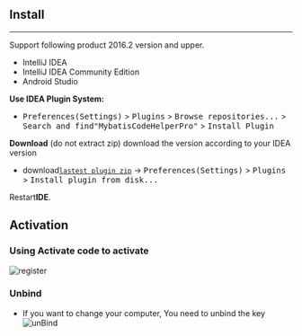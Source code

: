 
## Install
----

Support following product 2016.2 version and upper.

- IntelliJ IDEA
- IntelliJ IDEA Community Edition
- Android Studio

**Use IDEA Plugin System:**
- <kbd>Preferences(Settings)</kbd> > <kbd>Plugins</kbd> > <kbd>Browse repositories...</kbd> > <kbd>Search and find"MybatisCodeHelperPro"</kbd> > <kbd>Install Plugin</kbd>

**Download** (do not extract zip) download the version according to your IDEA version
- download[`lastest plugin zip`](https://plugins.jetbrains.com/plugin/9837-mybatiscodehelperpro) -> <kbd>Preferences(Settings)</kbd> > <kbd>Plugins</kbd> > <kbd>Install plugin from disk...</kbd>


Restart**IDE**.


## Activation

### Using Activate code to activate
![register](https://raw.githubusercontent.com/gejun123456/MyBatisCodeHelper-Pro/master/screenshots/register_new.gif)

### Unbind

- If you want to change your computer, You need to unbind the key
![unBind](https://raw.githubusercontent.com/gejun123456/MyBatisCodeHelper-Pro/master/screenshots/unBind.png)

